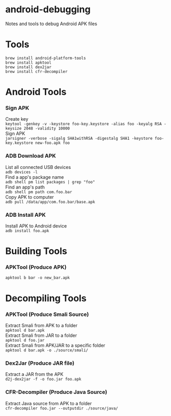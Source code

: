 # android-debugging
Notes and tools to debug Android APK files

# Tools  
`brew install android-platform-tools`  
`brew install apktool`  
`brew install dex2jar`  
`brew install cfr-decompiler`  

# Android Tools  
### Sign APK  
Create key  
`keytool -genkey -v -keystore foo-key.keystore -alias foo -keyalg RSA -keysize 2048 -validity 10000`  
Sign APK  
`jarsigner -verbose -sigalg SHA1withRSA -digestalg SHA1 -keystore foo-key.keystore new-foo.apk foo`  

### ADB Download APK  
List all connected USB devices  
`adb devices -l`  
Find a app's package name  
`adb shell pm list packages | grep "foo"`  
Find an app's path  
`adb shell pm path com.foo.bar`  
Copy APK to computer  
`adb pull /data/app/com.foo.bar/base.apk`  
### ADB Install APK  
Install APK to Android device  
`adb install foo.apk`  

# Building Tools
### APKTool (Produce APK)  
`apktool b bar -o new_bar.apk`  

# Decompiling Tools
### APKTool (Produce Smali Source)  
Extract Smali from APK to a folder  
`apktool d bar.apk`  
Extract Smali from JAR to a folder  
`apktool d foo.jar`  
Extract Smali from APK/JAR to a specific folder  
`apktool d bar.apk -o ./source/smali/`  

### Dex2Jar (Produce JAR file)  
Extract a JAR from the APK  
`d2j-dex2jar -f -o foo.jar foo.apk`  

### CFR-Decompiler (Produce Java Source)  
Extract Java source from APK to a folder  
`cfr-decompiler foo.jar --outputdir ./source/java/`  
